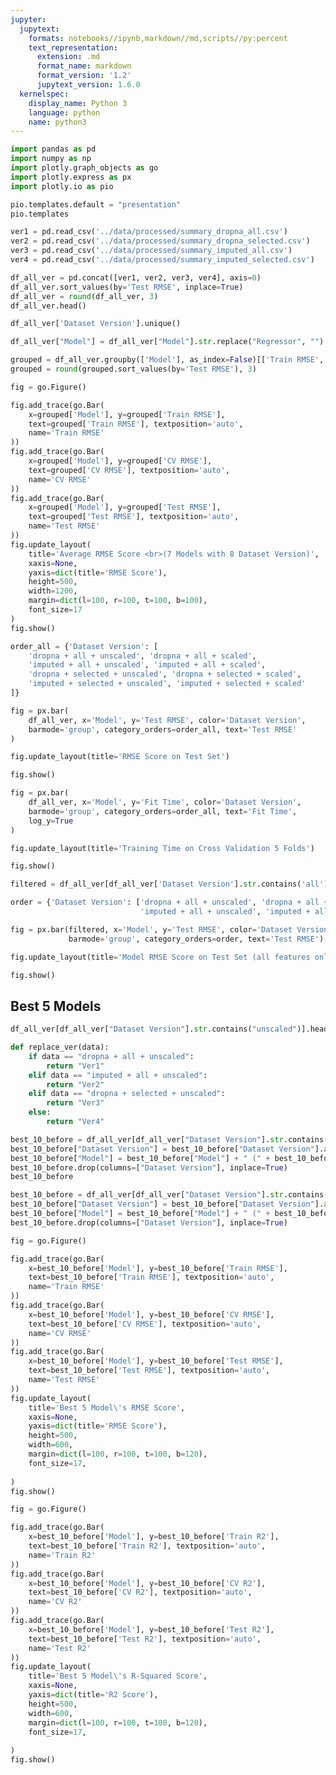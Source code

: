 ```yaml
---
jupyter:
  jupytext:
    formats: notebooks//ipynb,markdown//md,scripts//py:percent
    text_representation:
      extension: .md
      format_name: markdown
      format_version: '1.2'
      jupytext_version: 1.6.0
  kernelspec:
    display_name: Python 3
    language: python
    name: python3
---
```


```python cell_id="00000-22bc0b26-1ea9-4900-a08a-fed218efdabd" execution_millis=554 execution_start=1602829891550 output_cleared=false source_hash="9c12a302"
import pandas as pd
import numpy as np
import plotly.graph_objects as go
import plotly.express as px
import plotly.io as pio

pio.templates.default = "presentation"
pio.templates
```

```python
ver1 = pd.read_csv('../data/processed/summary_dropna_all.csv')
ver2 = pd.read_csv('../data/processed/summary_dropna_selected.csv')
ver3 = pd.read_csv('../data/processed/summary_imputed_all.csv')
ver4 = pd.read_csv('../data/processed/summary_imputed_selected.csv')

df_all_ver = pd.concat([ver1, ver2, ver3, ver4], axis=0)
df_all_ver.sort_values(by='Test RMSE', inplace=True)
df_all_ver = round(df_all_ver, 3)
df_all_ver.head()
```

```python cell_id="00002-fda41ab5-1578-4759-95fd-34bbab934939" execution_millis=82 execution_start=1602829944018 output_cleared=false source_hash="a46fdaaf"
df_all_ver['Dataset Version'].unique()
```

```python
df_all_ver["Model"] = df_all_ver["Model"].str.replace("Regressor", "")
```

```python cell_id="00003-7d415f67-fe9a-4bb4-9bee-fa5d53ac3de1" execution_millis=115 execution_start=1602852201510 output_cleared=false source_hash="69479740" tags=[]
grouped = df_all_ver.groupby(['Model'], as_index=False)[['Train RMSE', 'CV RMSE', 'Test RMSE']].mean()
grouped = round(grouped.sort_values(by='Test RMSE'), 3)

fig = go.Figure()

fig.add_trace(go.Bar(
    x=grouped['Model'], y=grouped['Train RMSE'],
    text=grouped['Train RMSE'], textposition='auto',
    name='Train RMSE'
))
fig.add_trace(go.Bar(
    x=grouped['Model'], y=grouped['CV RMSE'],
    text=grouped['CV RMSE'], textposition='auto',
    name='CV RMSE'
))
fig.add_trace(go.Bar(
    x=grouped['Model'], y=grouped['Test RMSE'],
    text=grouped['Test RMSE'], textposition='auto',
    name='Test RMSE'
))
fig.update_layout(
    title='Average RMSE Score <br>(7 Models with 8 Dataset Version)',
    xaxis=None,
    yaxis=dict(title='RMSE Score'),
    height=500,
    width=1200,
    margin=dict(l=100, r=100, t=100, b=100),
    font_size=17
)
fig.show()
```

```python cell_id="00003-5f4ebd9b-cf80-4066-b959-a02203215676" execution_millis=303 execution_start=1602851013982 output_cleared=false source_hash="1be6e537" tags=[]
order_all = {'Dataset Version': [
    'dropna + all + unscaled', 'dropna + all + scaled',
    'imputed + all + unscaled', 'imputed + all + scaled',
    'dropna + selected + unscaled', 'dropna + selected + scaled',
    'imputed + selected + unscaled', 'imputed + selected + scaled'
]}

fig = px.bar(
    df_all_ver, x='Model', y='Test RMSE', color='Dataset Version',
    barmode='group', category_orders=order_all, text='Test RMSE'
)

fig.update_layout(title='RMSE Score on Test Set')

fig.show()
```

```python cell_id="00004-e6cc76da-a309-4a59-8136-ad80d3a1ba4d" execution_millis=139 execution_start=1602851042958 output_cleared=false source_hash="19d3c8" tags=[]
fig = px.bar(
    df_all_ver, x='Model', y='Fit Time', color='Dataset Version',
    barmode='group', category_orders=order_all, text='Fit Time',
    log_y=True
)

fig.update_layout(title='Training Time on Cross Validation 5 Folds')

fig.show()
```

```python cell_id="00003-0a221708-2f30-45f5-8507-8b3104cce91e" execution_millis=211 execution_start=1602850857283 output_cleared=false source_hash="d1533531"
filtered = df_all_ver[df_all_ver['Dataset Version'].str.contains('all')]

order = {'Dataset Version': ['dropna + all + unscaled', 'dropna + all + scaled',
                             'imputed + all + unscaled', 'imputed + all + scaled']}

fig = px.bar(filtered, x='Model', y='Test RMSE', color='Dataset Version',
             barmode='group', category_orders=order, text='Test RMSE')

fig.update_layout(title='Model RMSE Score on Test Set (all features only)')

fig.show()
```

<!-- #region cell_id="00004-654fb49d-5f40-4c19-b413-46e0483706b6" -->
## Best 5 Models
<!-- #endregion -->

```python
df_all_ver[df_all_ver["Dataset Version"].str.contains("unscaled")].head(10)
```

```python
def replace_ver(data):
    if data == "dropna + all + unscaled":
        return "Ver1"
    elif data == "imputed + all + unscaled":
        return "Ver2"
    elif data == "dropna + selected + unscaled":
        return "Ver3"
    else:
        return "Ver4"
```

```python
best_10_before = df_all_ver[df_all_ver["Dataset Version"].str.contains("unscaled")].head(10)
best_10_before["Dataset Version"] = best_10_before["Dataset Version"].apply(replace_ver)
best_10_before["Model"] = best_10_before["Model"] + " (" + best_10_before["Dataset Version"] + ")"
best_10_before.drop(columns=["Dataset Version"], inplace=True)
best_10_before
```

```python
best_10_before = df_all_ver[df_all_ver["Dataset Version"].str.contains("unscaled")].head(5)
best_10_before["Dataset Version"] = best_10_before["Dataset Version"].apply(replace_ver)
best_10_before["Model"] = best_10_before["Model"] + " (" + best_10_before["Dataset Version"] + ")"
best_10_before.drop(columns=["Dataset Version"], inplace=True)

fig = go.Figure()

fig.add_trace(go.Bar(
    x=best_10_before['Model'], y=best_10_before['Train RMSE'],
    text=best_10_before['Train RMSE'], textposition='auto',
    name='Train RMSE'
))
fig.add_trace(go.Bar(
    x=best_10_before['Model'], y=best_10_before['CV RMSE'],
    text=best_10_before['CV RMSE'], textposition='auto',
    name='CV RMSE'
))
fig.add_trace(go.Bar(
    x=best_10_before['Model'], y=best_10_before['Test RMSE'],
    text=best_10_before['Test RMSE'], textposition='auto',
    name='Test RMSE'
))
fig.update_layout(
    title='Best 5 Model\'s RMSE Score',
    xaxis=None,
    yaxis=dict(title='RMSE Score'),
    height=500,
    width=600,
    margin=dict(l=100, r=100, t=100, b=120),
    font_size=17,
    
)
fig.show()
```

```python
fig = go.Figure()

fig.add_trace(go.Bar(
    x=best_10_before['Model'], y=best_10_before['Train R2'],
    text=best_10_before['Train R2'], textposition='auto',
    name='Train R2'
))
fig.add_trace(go.Bar(
    x=best_10_before['Model'], y=best_10_before['CV R2'],
    text=best_10_before['CV R2'], textposition='auto',
    name='CV R2'
))
fig.add_trace(go.Bar(
    x=best_10_before['Model'], y=best_10_before['Test R2'],
    text=best_10_before['Test R2'], textposition='auto',
    name='Test R2'
))
fig.update_layout(
    title='Best 5 Model\'s R-Squared Score',
    xaxis=None,
    yaxis=dict(title='R2 Score'),
    height=500,
    width=600,
    margin=dict(l=100, r=100, t=100, b=120),
    font_size=17,
    
)
fig.show()
```

```python

```
